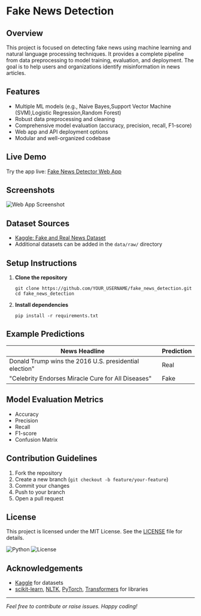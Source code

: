 # Fake News Detection

## Overview
This project is focused on detecting fake news using machine learning and natural language processing techniques. It provides a complete pipeline from data preprocessing to model training, evaluation, and deployment. The goal is to help users and organizations identify misinformation in news articles.

## Features
- Multiple ML models (e.g., Naive Bayes,Support Vector Machine (SVM),Logistic Regression,Random Forest)
- Robust data preprocessing and cleaning
- Comprehensive model evaluation (accuracy, precision, recall, F1-score)
- Web app and API deployment options
- Modular and well-organized codebase

## Live Demo
Try the app live: [Fake News Detector Web App]([https://your-app-link.com](https://fakenewsdetection-qqs6pgnxpf8jgfvtha4xgz.streamlit.app/))

## Screenshots

![Web App Screenshot](app/screenshots/homepage.png)


## Dataset Sources
- [Kaggle: Fake and Real News Dataset](https://www.kaggle.com/clmentbisaillon/fake-and-real-news-dataset)
- Additional datasets can be added in the `data/raw/` directory

## Setup Instructions
1. **Clone the repository**
    ```
    git clone https://github.com/YOUR_USERNAME/fake_news_detection.git
    cd fake_news_detection
    ```
2. **Install dependencies**
    ```
    pip install -r requirements.txt
    ```

## Example Predictions

| News Headline                                            | Prediction |
|----------------------------------------------------------|------------|
| Donald Trump wins the 2016 U.S. presidential election"   | Real       |
| "Celebrity Endorses Miracle Cure for All Diseases"       | Fake       |


## Model Evaluation Metrics
- Accuracy
- Precision
- Recall
- F1-score
- Confusion Matrix

## Contribution Guidelines
1. Fork the repository
2. Create a new branch (`git checkout -b feature/your-feature`)
3. Commit your changes
4. Push to your branch
5. Open a pull request

## License
This project is licensed under the MIT License. See the [LICENSE](LICENSE) file for details.

![Python](https://img.shields.io/badge/python-3.8%2B-blue)
![License](https://img.shields.io/badge/license-MIT-green)

## Acknowledgements
- [Kaggle](https://www.kaggle.com/) for datasets
- [scikit-learn](https://scikit-learn.org/), [NLTK](https://www.nltk.org/), [PyTorch](https://pytorch.org/), [Transformers](https://huggingface.co/transformers/) for libraries

---

*Feel free to contribute or raise issues. Happy coding!*

